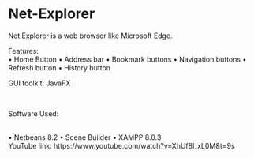 # Net-Explorer
Net Explorer is a web browser like Microsoft Edge.

Features:
<br/>
• Home Button
• Address bar
• Bookmark buttons
• Navigation buttons
• Refresh button
• History button
<br/>

GUI toolkit: JavaFX

<br/>

Software Used: 

<br/>
• Netbeans 8.2
• Scene Builder
• XAMPP 8.0.3

<br/>
YouTube link: https://www.youtube.com/watch?v=XhUf8l_xL0M&t=9s
